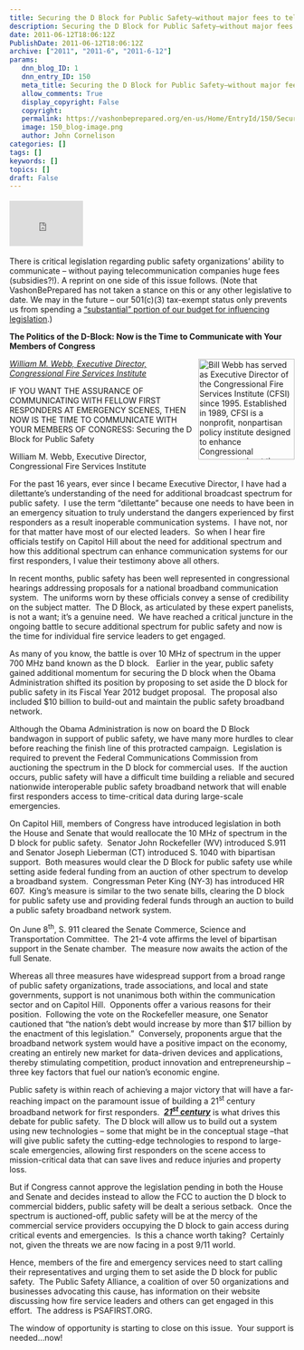 ```yaml
---
title: Securing the D Block for Public Safety–without major fees to telecommunication companies
description: Securing the D Block for Public Safety–without major fees to telecommunication companies
date: 2011-06-12T18:06:12Z
PublishDate: 2011-06-12T18:06:12Z
archive: ["2011", "2011-6", "2011-6-12"]
params:
   dnn_blog_ID: 1
   dnn_entry_ID: 150
   meta_title: Securing the D Block for Public Safety–without major fees to telecommunication companies
   allow_comments: True
   display_copyright: False
   copyright: 
   permalink: https://vashonbeprepared.org/en-us/Home/EntryId/150/Securing-the-D-Block-for-Public-Safety-ndash-without-major-fees-to-telecommunication-companies
   image: 150_blog-image.png
   author: John Cornelison
categories: []
tags: []
keywords: []
topics: []
draft: False
---
```


<div class="wlWriterHeaderFooter" style="float:none; margin:0px; padding:4px 0px 4px 0px;"><iframe src="http://www.facebook.com/widgets/like.php?href=http://vashoneoc.org/Blogs/VashonPreparedness/tabid/164/EntryId/150/Securing-the-D-Block-for-Public-Safety-ndash-without-major-fees-to-telecommunication-companies.aspx" scrolling="no" frameborder="0" style="border:none; width:130px; height:80px"></iframe></div><p>There is critical legislation regarding public safety organizations’ ability to communicate – without paying telecommunication companies huge fees (subsidies?!). A reprint on one side of this issue follows. (Note that VashonBePrepared has not taken a stance on this or any other legislative to date. We may in the future – our 501(c)(3) tax-exempt status only prevents us from spending a <a href="http://www.asaecenter.org/Resources/whitepaperdetail.cfm?ItemNumber=12202" target="_blank">“substantial” portion of our budget for influencing legislation</a>.)</p>  <p><b>The Politics of the D-Block: Now is the Time to Communicate with Your Members of Congress</b></p>  <p><img style="margin: 0px 0px 5px 5px; display: inline; float: right" title="Bill Webb has served as Executive Director of the Congressional Fire Services Institute (CFSI) since 1995. Established in 1989, CFSI is a nonprofit, nonpartisan policy institute designed to enhance Congressional awareness about the concerns and needs of the fire and emergency services. In his capacity, Bill works closely with members of Congress and fire service leaders on developing federal legislation to improve the readiness of our nation&#39;s fire and emergency services. " border="0" alt="Bill Webb has served as Executive Director of the Congressional Fire Services Institute (CFSI) since 1995. Established in 1989, CFSI is a nonprofit, nonpartisan policy institute designed to enhance Congressional awareness about the concerns and needs of the fire and emergency services. In his capacity, Bill works closely with members of Congress and fire service leaders on developing federal legislation to improve the readiness of our nation&#39;s fire and emergency services. " align="right" src="http://www.dailydispatch.com/assets/customlist/Authors_PhotoURL_43.jpg" width="170" height="178" /><i><a href="http://www.dailydispatch.com/columns/authors/William.M.Webb.Executive.Director.Congressional.Fire.Services.Institute.aspx">William M. Webb, Executive Director, Congressional Fire Services Institute</a></i><i> </i></p>  <p>IF YOU WANT THE ASSURANCE OF COMMUNICATING WITH FELLOW FIRST RESPONDERS AT EMERGENCY SCENES, THEN NOW IS THE TIME TO COMMUNICATE WITH YOUR MEMBERS OF CONGRESS: Securing the D Block for Public Safety</p>  <p>William M. Webb, Executive Director, Congressional Fire Services Institute</p>  <p>For the past 16 years, ever since I became Executive Director, I have had a dilettante’s understanding of the need for additional broadcast spectrum for public safety.&#160; I use the term “dilettante” because one needs to have been in an emergency situation to truly understand the dangers experienced by first responders as a result inoperable communication systems.&#160; I have not, nor for that matter have most of our elected leaders.&#160; So when I hear fire officials testify on Capitol Hill about the need for additional spectrum and how this additional spectrum can enhance communication systems for our first responders, I value their testimony above all others.</p>  <p>In recent months, public safety has been well represented in congressional hearings addressing proposals for a national broadband communication system.&#160; The uniforms worn by these officials convey a sense of credibility on the subject matter.&#160; The D Block, as articulated by these expert panelists, is not a want; it’s a genuine need.&#160; We have reached a critical juncture in the ongoing battle to secure additional spectrum for public safety and now is the time for individual fire service leaders to get engaged.</p>  <p>As many of you know, the battle is over 10 MHz of spectrum in the upper 700 MHz band known as the D block.&#160;&#160; Earlier in the year, public safety gained additional momentum for securing the D block when the Obama Administration shifted its position by proposing to set aside the D block for public safety in its Fiscal Year 2012 budget proposal.&#160; The proposal also included $10 billion to build-out and maintain the public safety broadband network. </p>  <p>Although the Obama Administration is now on board the D Block bandwagon in support of public safety, we have many more hurdles to clear before reaching the finish line of this protracted campaign.&#160; Legislation is required to prevent the Federal Communications Commission from auctioning the spectrum in the D block for commercial uses.&#160; If the auction occurs, public safety will have a difficult time building a reliable and secured nationwide interoperable public safety broadband network that will enable first responders access to time-critical data during large-scale emergencies.</p>  <p>On Capitol Hill, members of Congress have introduced legislation in both the House and Senate that would reallocate the 10 MHz of spectrum in the D block for public safety.&#160; Senator John Rockefeller (WV) introduced S.911 and Senator Joseph Lieberman (CT) introduced S. 1040 with bipartisan support.&#160; Both measures would clear the D Block for public safety use while setting aside federal funding from an auction of other spectrum to develop a broadband system.&#160; Congressman Peter King (NY-3) has introduced HR 607.&#160; King’s measure is similar to the two senate bills, clearing the D block for public safety use and providing federal funds through an auction to build a public safety broadband network system.</p>  <p>On June 8<sup>th</sup>, S. 911 cleared the Senate Commerce, Science and Transportation Committee.&#160; The 21-4 vote affirms the level of bipartisan support in the Senate chamber.&#160; The measure now awaits the action of the full Senate. </p>  <p>Whereas all three measures have widespread support from a broad range of public safety organizations, trade associations, and local and state governments, support is not unanimous both within the communication sector and on Capitol Hill.&#160; Opponents offer a various reasons for their position.&#160; Following the vote on the Rockefeller measure, one Senator cautioned that “the nation’s debt would increase by more than $17 billion by the enactment of this legislation.”&#160; Conversely, proponents argue that the broadband network system would have a positive impact on the economy, creating an entirely new market for data-driven devices and applications, thereby stimulating competition, product innovation and entrepreneurship – three key factors that fuel our nation’s economic engine. </p>  <p>Public safety is within reach of achieving a major victory that will have a far-reaching impact on the paramount issue of building a 21<sup>st</sup> century broadband network for first responders.&#160; <b><i><u>21<sup>st</sup> century</u></i></b> is what drives this debate for public safety.&#160; The D block will allow us to build out a system using new technologies – some that might be in the conceptual stage –that will give public safety the cutting-edge technologies to respond to large-scale emergencies, allowing first responders on the scene access to mission-critical data that can save lives and reduce injuries and property loss.</p>  <p>But if Congress cannot approve the legislation pending in both the House and Senate and decides instead to allow the FCC to auction the D block to commercial bidders, public safety will be dealt a serious setback.&#160; Once the spectrum is auctioned-off, public safety will be at the mercy of the commercial service providers occupying the D block to gain access during critical events and emergencies.&#160; Is this a chance worth taking?&#160; Certainly not, given the threats we are now facing in a post 9/11 world.</p>  <p>Hence, members of the fire and emergency services need to start calling their representatives and urging them to set aside the D block for public safety.&#160; The Public Safety Alliance, a coalition of over 50 organizations and businesses advocating this cause, has information on their website discussing how fire service leaders and others can get engaged in this effort.&#160; The address is PSAFIRST.ORG.</p>  <p>The window of opportunity is starting to close on this issue.&#160; Your support is needed…now!</p>
